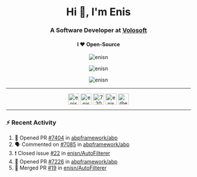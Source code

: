 <h1 align="center">Hi 👋, I'm Enis</h1>
<h3 align="center">A Software Developer at <a href="/volosoft">Volosoft</a></h3>

<h4 align="center"> I ❤ Open-Source</h4>

<p align="center"> <img src="https://komarev.com/ghpvc/?username=enisn" alt="enisn" /> </p>

<p align="center">
<img src="https://github-readme-stats.vercel.app/api/top-langs/?username=enisn&layout=compact" alt="enisn" />
</p>

<p align="center">
<img src="https://github-readme-stats.vercel.app/api?username=enisn&show_icons=true" alt="enisn" />
</p>

<hr />

<p align="center">
<a href="https://dev.to/enisn" target="blank"><img align="center" src="https://cdn.jsdelivr.net/npm/simple-icons@3.0.1/icons/dev-dot-to.svg" alt="enisn" height="30" width="30" /></a>
<a href="https://twitter.com/enisnecipoglu" target="blank"><img align="center" src="https://cdn.jsdelivr.net/npm/simple-icons@3.0.1/icons/twitter.svg" alt="enisnecipoglu" height="30" width="30" /></a>
<a href="https://stackoverflow.com/users/7200126" target="blank"><img align="center" src="https://cdn.jsdelivr.net/npm/simple-icons@3.0.1/icons/stackoverflow.svg" alt="7200126" height="30" width="30" /></a>
<a href="https://instagram.com/enisnecipoglu" target="blank"><img align="center" src="https://cdn.jsdelivr.net/npm/simple-icons@3.0.1/icons/instagram.svg" alt="enisnecipoglu" height="30" width="30" /></a>
<a href="https://medium.com/@enis.necipoglu" target="blank"><img align="center" src="https://cdn.jsdelivr.net/npm/simple-icons@3.0.1/icons/medium.svg" alt="@enis.necipoglu" height="30" width="30" /></a>
</p>

<hr />

### :zap: Recent Activity

<!--START_SECTION:activity-->
1. 💪 Opened PR [#7404](https://github.com/abpframework/abp/pull/7404) in [abpframework/abp](https://github.com/abpframework/abp)
2. 🗣 Commented on [#7085](https://github.com/abpframework/abp/issues/7085) in [abpframework/abp](https://github.com/abpframework/abp)
3. ❗️ Closed issue [#22](https://github.com/enisn/AutoFilterer/issues/22) in [enisn/AutoFilterer](https://github.com/enisn/AutoFilterer)
4. 💪 Opened PR [#7226](https://github.com/abpframework/abp/pull/7226) in [abpframework/abp](https://github.com/abpframework/abp)
5. 🎉 Merged PR [#19](https://github.com/enisn/AutoFilterer/pull/19) in [enisn/AutoFilterer](https://github.com/enisn/AutoFilterer)
<!--END_SECTION:activity-->
